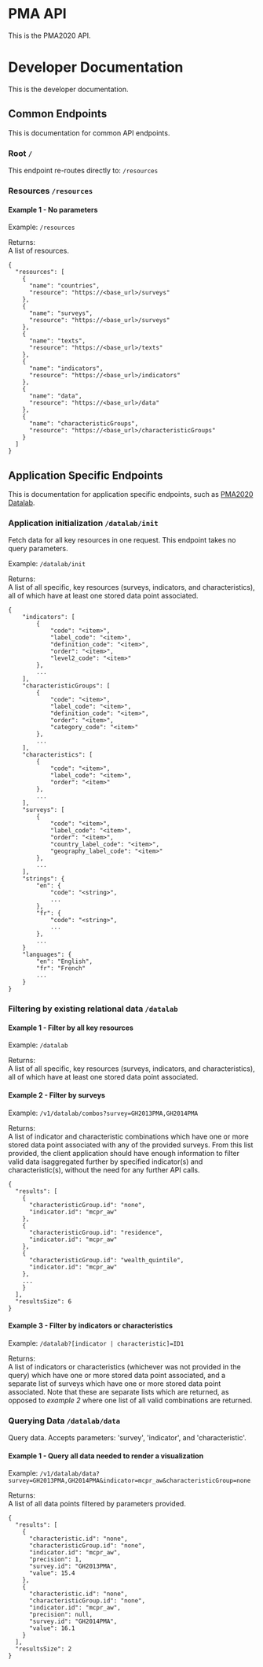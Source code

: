 # PMA API
This is the PMA2020 API.

# Developer Documentation
This is the developer documentation.
## Common Endpoints
This is documentation for common API endpoints.

### Root `/`
This endpoint re-routes directly to: `/resources` 

### Resources `/resources`
#### Example 1 - No parameters
Example: `/resources`

Returns:  
A list of resources.
```
{
  "resources": [
    {
      "name": "countries", 
      "resource": "https://<base_url>/surveys"
    }, 
    {
      "name": "surveys", 
      "resource": "https://<base_url>/surveys"
    }, 
    {
      "name": "texts", 
      "resource": "https://<base_url>/texts"
    }, 
    {
      "name": "indicators", 
      "resource": "https://<base_url>/indicators"
    }, 
    {
      "name": "data", 
      "resource": "https://<base_url>/data"
    }, 
    {
      "name": "characteristicGroups", 
      "resource": "https://<base_url>/characteristicGroups"
    }
  ]
}
```

## Application Specific Endpoints
This is documentation for application specific endpoints, such as 
[PMA2020 Datalab](http://datalab.pma2020.org).

### Application initialization `/datalab/init`
Fetch data for all key resources in one request. This endpoint takes no 
query parameters.

Example: `/datalab/init`

Returns:  
A list of all specific, key resources (surveys, indicators, and 
characteristics), all of which have at least one stored data point associated.
```
{
    "indicators": [
        {
            "code": "<item>",
            "label_code": "<item>",
            "definition_code": "<item>",
            "order": "<item>",
            "level2_code": "<item>"
        },
        ...
    ],
    "characteristicGroups": [
        {
            "code": "<item>",
            "label_code": "<item>",
            "definition_code": "<item>",
            "order": "<item>",
            "category_code": "<item>"
        },
        ...
    ],	
    "characteristics": [
        {
            "code": "<item>",
            "label_code": "<item>",
            "order": "<item>"
        },
        ...
    ],
    "surveys": [
        {
            "code": "<item>",
            "label_code": "<item>",
            "order": "<item>",
            "country_label_code": "<item>",
            "geography_label_code": "<item>"
        },
        ...
    ],
    "strings": {
        "en": {
            "code": "<string>",
            ...
        },
        "fr": {
            "code": "<string>",
            ...
        },
		...
    }
    "languages": {
        "en": "English",
        "fr": "French"
        ...
    }
}
```

### Filtering by existing relational data `/datalab`
#### Example 1 - Filter by all key resources
Example: `/datalab`

Returns:  
A list of all specific, key resources (surveys, indicators, and 
characteristics), all of which have at least one stored data point associated.

#### Example 2 - Filter by surveys
Example: `/v1/datalab/combos?survey=GH2013PMA,GH2014PMA`

Returns:  
A list of indicator and characteristic combinations which have one or more 
stored data point associated with any of the provided surveys. From this list 
provided, the client application should have enough information to filter valid
data isaggregated further by specified indicator(s) and characteristic(s), 
without the need for any further API calls.
```
{
  "results": [
    {
      "characteristicGroup.id": "none", 
      "indicator.id": "mcpr_aw"
    }, 
    {
      "characteristicGroup.id": "residence", 
      "indicator.id": "mcpr_aw"
    }, 
    {
      "characteristicGroup.id": "wealth_quintile", 
      "indicator.id": "mcpr_aw"
    }, 
    ...
    }
  ], 
  "resultsSize": 6
}
```


#### Example 3 - Filter by indicators or characteristics
Example: `/datalab?[indicator | characteristic]=ID1`

Returns:  
A list of indicators or characteristics (whichever was not provided in the 
query) which have one or more stored data point associated, and a separate list
of surveys which have one or more stored data point associated. Note that these
are separate lists which are returned, as opposed to *example 2* where one list
of all valid combinations are returned.

### Querying Data `/datalab/data`
Query data. Accepts parameters: 'survey', 'indicator', and 'characteristic'.
#### Example 1 - Query all data needed to render a visualization 
Example: `/v1/datalab/data?survey=GH2013PMA,GH2014PMA&indicator=mcpr_aw&characteristicGroup=none`

Returns:  
A list of all data points filtered by parameters provided.
```
{
  "results": [
    {
      "characteristic.id": "none", 
      "characteristicGroup.id": "none", 
      "indicator.id": "mcpr_aw", 
      "precision": 1, 
      "survey.id": "GH2013PMA", 
      "value": 15.4
    }, 
    {
      "characteristic.id": "none", 
      "characteristicGroup.id": "none", 
      "indicator.id": "mcpr_aw", 
      "precision": null, 
      "survey.id": "GH2014PMA", 
      "value": 16.1
    }
  ], 
  "resultsSize": 2
}
```
